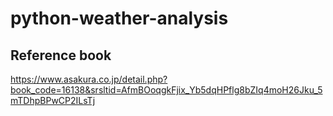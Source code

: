 # python-weather-analysis

## Reference book
https://www.asakura.co.jp/detail.php?book_code=16138&srsltid=AfmBOoqgkFjix_Yb5dqHPflg8bZIq4moH26Jku_5mTDhpBPwCP2ILsTj
